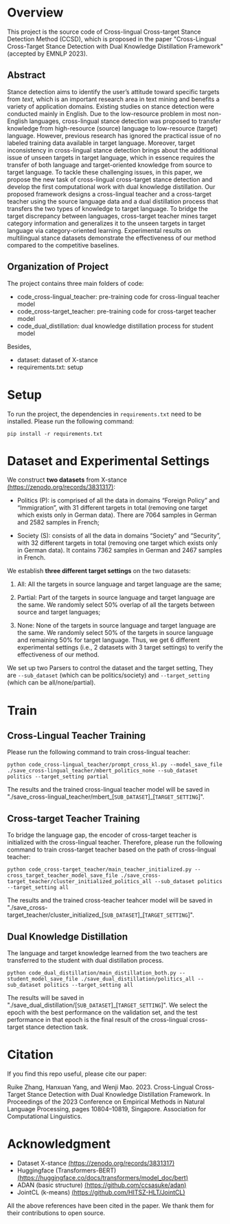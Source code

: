 
# Overview 
This project is the source code of Cross-lingual Cross-target Stance Detection Method (CCSD), which is proposed in the paper "Cross-Lingual Cross-Target Stance Detection with Dual Knowledge Distillation Framework" (accepted by EMNLP 2023).

## Abstract 
Stance detection aims to identify the user’s attitude toward specific targets from *text*, which is an important research area in text mining and benefits a variety of application domains. Existing studies on stance detection were conducted mainly in English. Due to the low-resource problem in most non-English languages, cross-lingual stance detection was proposed to transfer knowledge from high-resource (source) language to low-resource (target) language. However, previous research has ignored the practical issue of no labeled training data available in target language. Moreover, target inconsistency in cross-lingual stance detection brings about the additional issue of unseen targets in target language, which in essence requires the transfer of both language and target-oriented knowledge from source to target language. To tackle these challenging issues, in this paper, we propose the new task of cross-lingual cross-target stance detection and develop the first computational work with dual knowledge distillation. Our proposed framework designs a cross-lingual teacher and a cross-target teacher using the source language data and a dual distillation process that transfers the two types of knowledge to target language. To bridge the target discrepancy between languages, cross-target teacher mines target category information and generalizes it to the unseen targets in target language via category-oriented learning. Experimental results on multilingual stance datasets demonstrate the effectiveness of our method compared to the competitive baselines.

## Organization of Project

The project contains three main folders of code:
- code_cross-lingual_teacher: pre-training code for cross-lingual teacher model 
- code_cross-target_teacher: pre-training code for cross-target teacher model 
- code_dual_distillation: dual knowledge distillation process for student model 

Besides,
- dataset: dataset of X-stance
- requirements.txt: setup



# Setup 

To run the project, the dependencies in ```requirements.txt``` need to be installed. Please run the following command: 
```
pip install -r requirements.txt 
```

# Dataset and Experimental Settings 

We construct **two datasets** from X-stance [(https://zenodo.org/records/3831317)](https://zenodo.org/records/3831317):
- Politics (P): is comprised of all the data in domains “Foreign Policy” and “Immigration”, with 31 different targets in total (removing one target which exists only in German data). There are 7064 samples in German and 2582 samples in French; 

- Society (S): consists of all the data in domains “Society” and “Security”, with 32 different targets in total (removing one target which exists only in German data). It contains 7362 samples in German and 2467 samples in French.

We establish **three different target settings** on the two datasets:
1. All: All the targets in source language and target language are the same; 

2. Partial: Part of the targets in source language and target language are the same. We randomly select 50% overlap of all the targets between source and target languages; 

3. None: None of the targets in source language and target language are the same. We randomly select 50% of the targets in source language and remaining 50% for target language. Thus, we get 6 different experimental settings (i.e., 2 datasets with 3 target settings) to verify the effectiveness of our method.

We set up two Parsers to control the dataset and the target setting, They are ```--sub_dataset``` (which can be politics/society) and ```--target_setting``` (which can be all/none/partial).

# Train 

## Cross-Lingual Teacher Training
Please run the following command to train cross-lingual teacher: 

```shell
python code_cross-lingual_teacher/prompt_cross_kl.py --model_save_file ./save_cross-lingual_teacher/mbert_politics_none --sub_dataset politics --target_setting partial
```

The results and the trained cross-lingual teacher model will be saved in "./save_cross-lingual_teacher/mbert_[```SUB_DATASET```]_[```TARGET_SETTING```]".


## Cross-target Teacher Training 

To bridge the language gap, the encoder of cross-target teacher is initialized with the cross-lingual teacher. Therefore, please run the following command to train cross-target teacher based on the path of cross-lingual teacher:

```shell
python code_cross-target_teacher/main_teacher_initialized.py --cross_target_teacher_model_save_file ./save_cross-target_teacher/cluster_initialized_politics_all --sub_dataset politics --target_setting all
```

The results and the trained cross-teacher teahcer model will be saved in "./save_cross-target_teacher/cluster_initialized_[```SUB_DATASET```]_[```TARGET_SETTING```]".


## Dual Knowledge Distillation 


The language and target knowledge learned from the two teachers are transferred to the student with dual distillation process. 

```shell
python code_dual_distillation/main_distillation_both.py --student_model_save_file ./save_dual_distillation/politics_all --sub_dataset politics --target_setting all
```

The results will be saved in "./save_dual_distillation/[```SUB_DATASET```]_[```TARGET_SETTING```]". We select the epoch with the best performance on the validation set, and the test performance in that epoch is the final result of the cross-lingual cross-target stance detection task. 



# Citation

If you find this repo useful, please cite our paper: 

Ruike Zhang, Hanxuan Yang, and Wenji Mao. 2023. Cross-Lingual Cross-Target Stance Detection with Dual Knowledge Distillation Framework. In Proceedings of the 2023 Conference on Empirical Methods in Natural Language Processing, pages 10804–10819, Singapore. Association for Computational Linguistics.


# Acknowledgment 

- Dataset X-stance [(https://zenodo.org/records/3831317)](https://zenodo.org/records/3831317)
- Huggingface (Transformers-BERT) [(https://huggingface.co/docs/transformers/model_doc/bert)](https://huggingface.co/docs/transformers/model_doc/bert)
- ADAN (basic structure) [(https://github.com/ccsasuke/adan)](https://github.com/ccsasuke/adan)
- JointCL (k-means) [(https://github.com/HITSZ-HLT/JointCL)](https://github.com/HITSZ-HLT/JointCL)

All the above references have been cited in the paper. We thank them for their contributions to open source.






